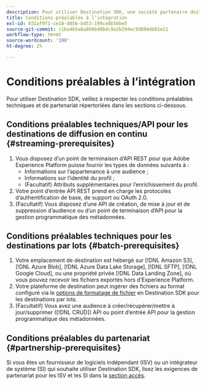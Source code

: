 ```yaml
---
description: Pour utiliser Destination SDK, une société partenaire doit remplir les conditions préalables répertoriées dans ce document.
title: Conditions préalables à l’intégration
exl-id: 031af9f1-ce18-4056-bd53-199ce8b56be5
source-git-commit: c1ba465a8a866bd8bdc9a2b294ec5d894db81e11
workflow-type: tm+mt
source-wordcount: '198'
ht-degree: 2%

---
```


# Conditions préalables à l’intégration

Pour utiliser Destination SDK, veillez à respecter les conditions préalables techniques et de partenariat répertoriées dans les sections ci-dessous.

## Conditions préalables techniques/API pour les destinations de diffusion en continu {#streaming-prerequisites}

1. Vous disposez d’un point de terminaison d’API REST pour que Adobe Experience Platform puisse fournir les types de données suivants à :
   * Informations sur l’appartenance à une audience ;
   * Informations sur l’identité du profil ;
   * (Facultatif) Attributs supplémentaires pour l’enrichissement du profil.
2. Votre point d’entrée API REST prend en charge les protocoles d’authentification de base, de support ou OAuth 2.0.
3. (Facultatif) Vous disposez d’une API de création, de mise à jour et de suppression d’audience ou d’un point de terminaison d’API pour la gestion programmatique des métadonnées.

## Conditions préalables techniques pour les destinations par lots {#batch-prerequisites}

1. Votre emplacement de destination est hébergé sur [!DNL Amazon S3], [!DNL Azure Blob], [!DNL Azure Data Lake Storage], [!DNL SFTP], [!DNL Google Cloud], ou une propriété privée [!DNL Data Landing Zone], où vous pouvez recevoir les fichiers exportés hors d’Experience Platform.
2. Votre plateforme de destination peut ingérer des fichiers au format configuré via le [options de formatage de fichier](functionality/destination-server/file-formatting.md) en Destination SDK pour les destinations par lots.
3. (Facultatif) Vous avez une audience à créer/récupérer/mettre à jour/supprimer ([!DNL CRUD]) API ou point d’entrée API pour la gestion programmatique des métadonnées.

## Conditions préalables du partenariat {#partnership-prerequisites}

Si vous êtes un fournisseur de logiciels indépendant (ISV) ou un intégrateur de système (SI) qui souhaite utiliser Destination SDK, lisez les exigences de partenariat pour les ISV et les SI dans la [section accès](overview.md#get-access).
